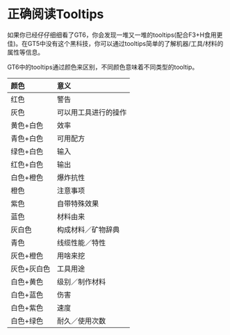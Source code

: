 # 正确阅读Tooltips

如果你已经仔仔细细看了GT6，你会发现一堆又一堆的tooltips\(配合F3+H食用更佳\)。在GT5中没有这个黑科技，你可以通过tooltips简单的了解机器/工具/材料的属性等信息。

GT6中的tooltips通过颜色来区别，不同颜色意味着不同类型的tooltip。

| 颜色 | 意义 |
| :--- | :--- |
| 红色 | 警告 |
| 灰色 | 可以用工具进行的操作 |
| 黄色+白色 | 效率 |
| 青色+白色 | 可用配方 |
| 绿色+白色 | 输入 |
| 红色+白色 | 输出 |
| 白色+橙色 | 爆炸抗性 |
| 橙色 | 注意事项 |
| 紫色 | 自带特殊效果 |
| 蓝色 | 材料由来 |
| 灰白色 | 构成材料／矿物辞典 |
| 青色 | 线缆性能／特性 |
| 灰色+橙色 | 用啥来挖 |
| 灰色+灰白色 | 工具用途 |
| 白色+黄色 | 级别／制作材料 |
| 白色+蓝色 | 伤害 |
| 白色+紫色 | 速度 |
| 白色+绿色 | 耐久／使用次数 |



